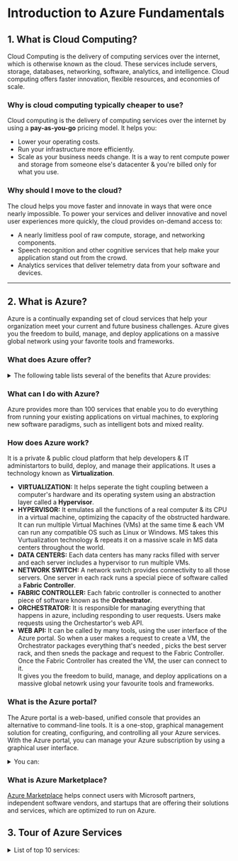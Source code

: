 # Introduction to Azure Fundamentals

## 1. What is Cloud Computing?

Cloud Computing is the delivery of computing services over the internet, which is otherwise known as the cloud. These services include servers, storage, databases, networking, software, analytics, and intelligence. Cloud computing offers faster innovation, flexible resources, and economies of scale.

### Why is cloud computing typically cheaper to use?
Cloud computing is the delivery of computing services over the internet by using a **pay-as-you-go** pricing model. It helps you:
- Lower your operating costs.
- Run your infrastructure more efficiently.
- Scale as your business needs change.
It is a way to rent compute power and storage from someone else's datacenter & you're billed only for what you use.

### Why should I move to the cloud?
The cloud helps you move faster and innovate in ways that were once nearly impossible. To power your services and deliver innovative and novel user experiences more quickly, the cloud provides on-demand access to:
- A nearly limitless pool of raw compute, storage, and networking components.
- Speech recognition and other cognitive services that help make your application stand out from the crowd.
- Analytics services that deliver telemetry data from your software and devices.
<hr>

## 2. What is Azure?

Azure is a continually expanding set of cloud services that help your organization meet your current and future business challenges. Azure gives you the freedom to build, manage, and deploy applications on a massive global network using your favorite tools and frameworks.

### What does Azure offer?
<details><summary>The following table lists several of the benefits that Azure provides:</summary>
  <ul>
        <li><b>Be ready for the future:</b> Continuous innovation from Microsoft supports your development today and your product visions for tomorrow.</li>
        <li><b>Build on your terms:</b> With a commitment to open source, and support for all languages and frameworks, you can build how you want and deploy where you want to.</li>
        <li><b>Operate hybrid seamlessly:</b> Integrate and manage your environments with tools and services designed for a hybrid cloud solution.</li>
        <li><b>Trust your cloud:</b> Get security from the ground up, backed by a team of experts, and proactive compliance trusted by enterprises, governments, and startups.</li>
    </ul>
</details>

### What can I do with Azure?
Azure provides more than 100 services that enable you to do everything from running your existing applications on virtual machines, to exploring new software paradigms, such as intelligent bots and mixed reality.

### How does Azure work?
It is a private & public cloud platform that help developers & IT administartors to build, deploy, and manage their applications. It uses a technology known as **Virtualization**. 
- **VIRTUALIZATION:** It helps seperate the tight coupling between a computer's hardware and its operating system using an abstraction layer called a **Hypervisor**.
- **HYPERVISOR:** It emulates all the functions of a real computer & its CPU in a virtual machine, optimizing the capacity of the obstructed hardware. It can run multiple Virtual Machines (VMs) at the same time & each VM can run any compatible OS such as Linux or Windows. MS takes this Vurtualization technology & repeats it on a massive scale in MS data centers throughout the world.
- **DATA CENTERS:** Each data centers has many racks filled with server and each server includes a hypervisor to run multiple VMs.
- **NETWORK SWITCH:** A network switch provides connectivity to all those servers. One server in each rack runs a special piece of software called a **Fabric Controller**.
- **FABRIC CONTROLLER:** Each fabric controller is connected to another piece of software known as the **Orchestrator**.
- **ORCHESTRATOR:** It is responsible for managing everything that happens in azure, including responding to user requests. Users make requests using the Orchestartor's web API. 
- **WEB API:** It can be called by many tools, using the user interface of the Azure portal. So when a user makes a request to create a VM, the Orchestrator packages everything that's needed , picks the best server rack, and then sneds the package and request to the Fabric Controller. Once the Fabric Controller has created the VM, the user can connect to it.  
It gives you the freedom to build, manage, and deploy applications on a massive global netowrk using your favourite tools and frameworks.


### What is the Azure portal?
The Azure portal is a web-based, unified console that provides an alternative to command-line tools. It is a one-stop, graphical management solution for creating, configuring, and controlling all your Azure services. With the Azure portal, you can manage your Azure subscription by using a graphical user interface.<details><summary>You can:</summary>
  <ul>
        <li>Build, manage, and monitor everything from simple web apps to complex cloud deployments.</li>
        <li>Create custom dashboards for an organized view of resources.</li>
        <li>Scale services by adding or removing resources from your subscription.</li>
        <li>Monitor the health of applications, track costs & billing status, analyze the performance of your applications in real-time or create reports for in-depth analysis.</li>
        <li>Configure accessibility options for an optimal experience.</li>
    </ul>
    <img src="https://github.com/Neklaustares-tPtwP/Microsoft-Future_Ready_Talent-Internship/blob/master/Azure%20Fundamentals%20(AZ-900)/Describe%20Core%20Azure%20Concepts/img/azure-portal-dd184579.png" width="360px">
</details>

### What is Azure Marketplace?
[Azure Marketplace](https://azuremarketplace.microsoft.com/en-US/) helps connect users with Microsoft partners, independent software vendors, and startups that are offering their solutions and services, which are optimized to run on Azure.

## 3. Tour of Azure Services

<details><summary>List of top 10 services:</summary>
<ul>
  <li><b>COMPUTE:</b> These cloud services let you `scale` your computing capability on demand while only paying for what you use. Add VMs as needed or scale your company's app services for web and mobile apps. </li>
  <li><b>NETWORKING:</b> These featurs help you connect your cloud & on-premise infrastructure in order to bring the best possible experience to your customers. `VPNs` & `Load-balancing` are two examples of this feature. </li>
  <li><b>STORAGE:</b> Disk, file, blob or archival storage, these services let you scale your data & app storage needs in a secure fashion.</li>
  <li><b>MOBILE:</b> Build & deploy cross-platform & native apps for any mobile device, use `Xamarin` to build cloud-powered apps, & take advantage of cognitive services.</li>
  <li><b>DATABASES:</b> Use tools to manage your SQL, Cosmos DB, MySQL, & other data services.</li>
  <li><b>WEB:</b> Help you build, deploy, manage & scale your web applications. Create web apps, publish APIs to your services, or use `Azure Maps` to provide geospatial context to your data.</li>
  <li><b>IoT:</b> Connect, monitor & manage all your IoT assets. Analyze the data as it arrives from the sensors & then take meaningful action with it.</li>
  <li><b>Big Data:</b> When you have large volumes of data, these open source cluster services will help you run analytics at a massive scale & make decisions based off of complex queries.</li>
  <li><b>AI:</b> Use your existing data to forecast future behaviours. Use ML to build, train & deploy models to the cloud.</li>
  <li><b>DevOps:</b> DevOps brings together people, processes, and technology by automating software delivery to provide continuous value to your users. Create, build & release pipelines that provide continuous integration, delivery, & deployment for your applications.</li>
</ul>


<h3> Compute </h3>
Compute services are often one of the primary reasons why companies move to the Azure platform. Azure provides a range of options for hosting applications and services. Here are some examples of compute services in Azure.

|Service name | Service function|
|:--:|:--:|
|Azure Virtual Machines | Windows or Linux virtual machines (VMs) hosted in Azure.|
|Azure Virtual Machine Scale Sets | Scaling for Windows or Linux VMs hosted in Azure.|
|Azure Kubernetes Service | Cluster management for VMs that run containerized services.|
|Azure Service Fabric | Distributed systems platform that runs in Azure or on-premises.|
|Azure Batch | Managed service for parallel and high-performance computing applications.|
|Azure Container Instances | Containerized apps run on Azure without provisioning servers or VMs.|
|Azure Functions | An event-driven, serverless compute service.|

